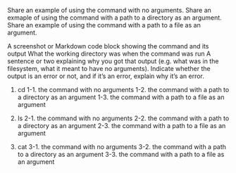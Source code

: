 Share an example of using the command with no arguments.
Share an exmaple of using the command with a path to a directory as an argument.
Share an example of using the command with a path to a file as an argument.

A screenshot or Markdown code block showing the command and its output
What the working directory was when the command was run
A sentence or two explaining why you got that output (e.g. what was in the filesystem, what it meant to have no arguments).
Indicate whether the output is an error or not, and if it’s an error, explain why it’s an error.

1. cd
  1-1. the command with no arguments
  1-2. the command with a path to a directory as an argument
  1-3. the command with a path to a file as an argument

2. ls
   2-1. the command with no arguments
   2-2. the command with a path to a directory as an argument
   2-3. the command with a path to a file as an argument

3. cat
   3-1. the command with no arguments
   3-2. the command with a path to a directory as an argument
   3-3. the command with a path to a file as an argument
